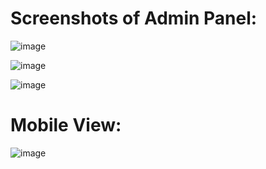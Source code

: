 # Screenshots of Admin Panel:

![image](https://github.com/user-attachments/assets/92ca1424-78fc-4312-b23f-a4b88604b35d)

![image](https://github.com/user-attachments/assets/8502fbfe-6e99-4216-8c7f-e91e5ebb9c1a)

![image](https://github.com/user-attachments/assets/8446f1f6-2cd8-4cea-a2fa-66150407b8a8)


# Mobile View:
![image](https://github.com/user-attachments/assets/c5ba55d5-68c4-4599-9013-8bba738e2b58)

